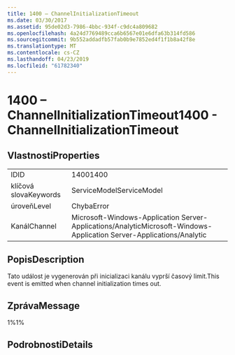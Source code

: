 ```yaml
---
title: 1400 – ChannelInitializationTimeout
ms.date: 03/30/2017
ms.assetid: 95de02d3-7986-4bbc-934f-c9dc4a809682
ms.openlocfilehash: 4a24d7769489cca6b6567e01e6dfa63b314fd586
ms.sourcegitcommit: 9b552addadfb57fab0b9e7852ed4f1f1b8a42f8e
ms.translationtype: MT
ms.contentlocale: cs-CZ
ms.lasthandoff: 04/23/2019
ms.locfileid: "61782340"
---
```

# <a name="1400---channelinitializationtimeout"></a><span data-ttu-id="1ed8d-102">1400 – ChannelInitializationTimeout</span><span class="sxs-lookup"><span data-stu-id="1ed8d-102">1400 - ChannelInitializationTimeout</span></span>
## <a name="properties"></a><span data-ttu-id="1ed8d-103">Vlastnosti</span><span class="sxs-lookup"><span data-stu-id="1ed8d-103">Properties</span></span>  
  
|||  
|-|-|  
|<span data-ttu-id="1ed8d-104">ID</span><span class="sxs-lookup"><span data-stu-id="1ed8d-104">ID</span></span>|<span data-ttu-id="1ed8d-105">1400</span><span class="sxs-lookup"><span data-stu-id="1ed8d-105">1400</span></span>|  
|<span data-ttu-id="1ed8d-106">klíčová slova</span><span class="sxs-lookup"><span data-stu-id="1ed8d-106">Keywords</span></span>|<span data-ttu-id="1ed8d-107">ServiceModel</span><span class="sxs-lookup"><span data-stu-id="1ed8d-107">ServiceModel</span></span>|  
|<span data-ttu-id="1ed8d-108">úroveň</span><span class="sxs-lookup"><span data-stu-id="1ed8d-108">Level</span></span>|<span data-ttu-id="1ed8d-109">Chyba</span><span class="sxs-lookup"><span data-stu-id="1ed8d-109">Error</span></span>|  
|<span data-ttu-id="1ed8d-110">Kanál</span><span class="sxs-lookup"><span data-stu-id="1ed8d-110">Channel</span></span>|<span data-ttu-id="1ed8d-111">Microsoft-Windows-Application Server-Applications/Analytic</span><span class="sxs-lookup"><span data-stu-id="1ed8d-111">Microsoft-Windows-Application Server-Applications/Analytic</span></span>|  
  
## <a name="description"></a><span data-ttu-id="1ed8d-112">Popis</span><span class="sxs-lookup"><span data-stu-id="1ed8d-112">Description</span></span>  
 <span data-ttu-id="1ed8d-113">Tato událost je vygenerován při inicializaci kanálu vyprší časový limit.</span><span class="sxs-lookup"><span data-stu-id="1ed8d-113">This event is emitted when channel initialization times out.</span></span>  
  
## <a name="message"></a><span data-ttu-id="1ed8d-114">Zpráva</span><span class="sxs-lookup"><span data-stu-id="1ed8d-114">Message</span></span>  
 <span data-ttu-id="1ed8d-115">1%</span><span class="sxs-lookup"><span data-stu-id="1ed8d-115">1%</span></span>  
  
## <a name="details"></a><span data-ttu-id="1ed8d-116">Podrobnosti</span><span class="sxs-lookup"><span data-stu-id="1ed8d-116">Details</span></span>
